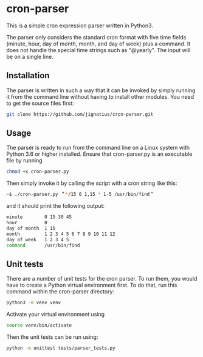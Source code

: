# cron-parser

This is a simple cron expression parser written in Python3.

The parser only considers the standard cron format with five time fields (minute, hour, day of month, month, and day of
week) plus a command. It does not handle the special time strings such as "@yearly". The input will be on a single line.

## Installation
The parser is written in such a way that it can be invoked by simply running it from the command line without having to 
install other modules. You need to get the source files first:
```bash
git clone https://github.com/jignatius/cron-parser.git
```

## Usage
The parser is ready to run from the command line on a Linux system with Python 3.6 or higher installed.
Ensure that cron-parser.py is an executable file by running
```bash
chmod +x cron-parser.py
```
Then simply invoke it by calling the script with a cron string like this:
```bash
~$ ./cron-parser.py ＂*/15 0 1,15 * 1-5 /usr/bin/find＂
```
and it should print the following output:
```bash
minute        0 15 30 45
hour          0
day of month  1 15
month         1 2 3 4 5 6 7 8 9 10 11 12
day of week   1 2 3 4 5
command       /usr/bin/find
```
## Unit tests
There are a number of unit tests for the cron parser. To run them, you would have to create a Python virtual
environment first. To do that, run this command within the cron-parser directory:
```bash
python3 -m venv venv
```
Activate your virtual environment using
```bash
source venv/bin/activate
```
Then the unit tests can be run using:
```bash
python -m unittest tests/parser_tests.py
```
